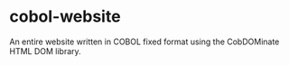 # cobol-website
An entire website written in COBOL fixed format using the CobDOMinate HTML DOM library.
